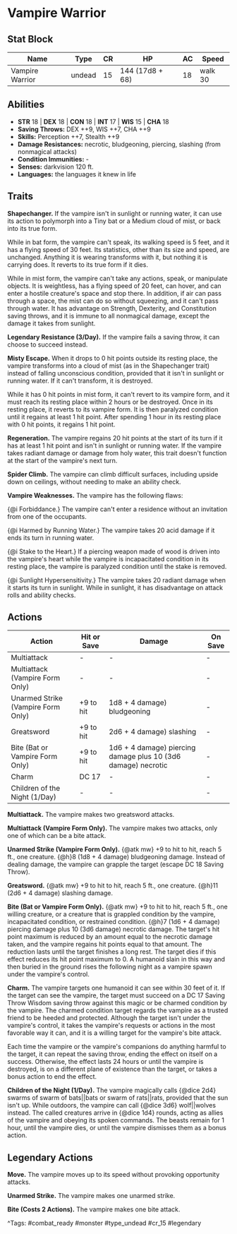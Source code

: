 # Vampire Warrior

## Stat Block

| Name | Type | CR | HP | AC | Speed |
|------|------|----|----|----|-------|
| Vampire Warrior | undead | 15 | 144 (17d8 + 68) | 18 | walk 30 |

## Abilities

- **STR** 18 | **DEX** 18 | **CON** 18 | **INT** 17 | **WIS** 15 | **CHA** 18
- **Saving Throws:** DEX ++9, WIS ++7, CHA ++9  
- **Skills:** Perception ++7, Stealth ++9  
- **Damage Resistances:** necrotic, bludgeoning, piercing, slashing (from nonmagical attacks)  
- **Condition Immunities:** -  
- **Senses:** darkvision 120 ft.  
- **Languages:** the languages it knew in life

## Traits

**Shapechanger.** If the vampire isn't in sunlight or running water, it can use its action to polymorph into a Tiny bat or a Medium cloud of mist, or back into its true form.

While in bat form, the vampire can't speak, its walking speed is 5 feet, and it has a flying speed of 30 feet. Its statistics, other than its size and speed, are unchanged. Anything it is wearing transforms with it, but nothing it is carrying does. It reverts to its true form if it dies.

While in mist form, the vampire can't take any actions, speak, or manipulate objects. It is weightless, has a flying speed of 20 feet, can hover, and can enter a hostile creature's space and stop there. In addition, if air can pass through a space, the mist can do so without squeezing, and it can't pass through water. It has advantage on Strength, Dexterity, and Constitution saving throws, and it is immune to all nonmagical damage, except the damage it takes from sunlight.

**Legendary Resistance (3/Day).** If the vampire fails a saving throw, it can choose to succeed instead.

**Misty Escape.** When it drops to 0 hit points outside its resting place, the vampire transforms into a cloud of mist (as in the Shapechanger trait) instead of falling unconscious condition, provided that it isn't in sunlight or running water. If it can't transform, it is destroyed.

While it has 0 hit points in mist form, it can't revert to its vampire form, and it must reach its resting place within 2 hours or be destroyed. Once in its resting place, it reverts to its vampire form. It is then paralyzed condition until it regains at least 1 hit point. After spending 1 hour in its resting place with 0 hit points, it regains 1 hit point.

**Regeneration.** The vampire regains 20 hit points at the start of its turn if it has at least 1 hit point and isn't in sunlight or running water. If the vampire takes radiant damage or damage from holy water, this trait doesn't function at the start of the vampire's next turn.

**Spider Climb.** The vampire can climb difficult surfaces, including upside down on ceilings, without needing to make an ability check.

**Vampire Weaknesses.** The vampire has the following flaws:

{@i Forbiddance.} The vampire can't enter a residence without an invitation from one of the occupants.

{@i Harmed by Running Water.} The vampire takes 20 acid damage if it ends its turn in running water.

{@i Stake to the Heart.} If a piercing weapon made of wood is driven into the vampire's heart while the vampire is incapacitated condition in its resting place, the vampire is paralyzed condition until the stake is removed.

{@i Sunlight Hypersensitivity.} The vampire takes 20 radiant damage when it starts its turn in sunlight. While in sunlight, it has disadvantage on attack rolls and ability checks.


## Actions

| Action | Hit or Save | Damage | On Save |
|--------|--------------|--------|----------|
| Multiattack | - | - | - |
| Multiattack (Vampire Form Only) | - | - | - |
| Unarmed Strike (Vampire Form Only) | +9 to hit | 1d8 + 4 damage) bludgeoning | - |
| Greatsword | +9 to hit | 2d6 + 4 damage) slashing | - |
| Bite (Bat or Vampire Form Only) | +9 to hit | 1d6 + 4 damage) piercing damage plus 10 (3d6 damage) necrotic | - |
| Charm | DC 17 | - | - |
| Children of the Night (1/Day) | - | - | - |

**Multiattack.** The vampire makes two greatsword attacks.

**Multiattack (Vampire Form Only).** The vampire makes two attacks, only one of which can be a bite attack.

**Unarmed Strike (Vampire Form Only).** {@atk mw} +9 to hit to hit, reach 5 ft., one creature. {@h}8 (1d8 + 4 damage) bludgeoning damage. Instead of dealing damage, the vampire can grapple the target (escape DC 18 Saving Throw).

**Greatsword.** {@atk mw} +9 to hit to hit, reach 5 ft., one creature. {@h}11 (2d6 + 4 damage) slashing damage.

**Bite (Bat or Vampire Form Only).** {@atk mw} +9 to hit to hit, reach 5 ft., one willing creature, or a creature that is grappled condition by the vampire, incapacitated condition, or restrained condition. {@h}7 (1d6 + 4 damage) piercing damage plus 10 (3d6 damage) necrotic damage. The target's hit point maximum is reduced by an amount equal to the necrotic damage taken, and the vampire regains hit points equal to that amount. The reduction lasts until the target finishes a long rest. The target dies if this effect reduces its hit point maximum to 0. A humanoid slain in this way and then buried in the ground rises the following night as a vampire spawn under the vampire's control.

**Charm.** The vampire targets one humanoid it can see within 30 feet of it. If the target can see the vampire, the target must succeed on a DC 17 Saving Throw Wisdom saving throw against this magic or be charmed condition by the vampire. The charmed condition target regards the vampire as a trusted friend to be heeded and protected. Although the target isn't under the vampire's control, it takes the vampire's requests or actions in the most favorable way it can, and it is a willing target for the vampire's bite attack.

Each time the vampire or the vampire's companions do anything harmful to the target, it can repeat the saving throw, ending the effect on itself on a success. Otherwise, the effect lasts 24 hours or until the vampire is destroyed, is on a different plane of existence than the target, or takes a bonus action to end the effect.

**Children of the Night (1/Day).** The vampire magically calls {@dice 2d4} swarms of swarm of bats||bats or swarm of rats||rats, provided that the sun isn't up. While outdoors, the vampire can call {@dice 3d6} wolf||wolves instead. The called creatures arrive in {@dice 1d4} rounds, acting as allies of the vampire and obeying its spoken commands. The beasts remain for 1 hour, until the vampire dies, or until the vampire dismisses them as a bonus action.

## Legendary Actions

**Move.** The vampire moves up to its speed without provoking opportunity attacks.

**Unarmed Strike.** The vampire makes one unarmed strike.

**Bite (Costs 2 Actions).** The vampire makes one bite attack.



^Tags: #combat_ready #monster #type_undead #cr_15 #legendary